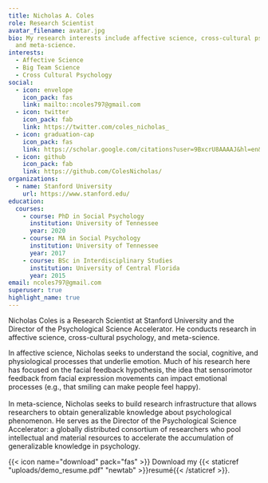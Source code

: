```yaml
---
title: Nicholas A. Coles
role: Research Scientist
avatar_filename: avatar.jpg
bio: My research interests include affective science, cross-cultural psychology,
  and meta-science.
interests:
  - Affective Science
  - Big Team Science
  - Cross Cultural Psychology
social:
  - icon: envelope
    icon_pack: fas
    link: mailto::ncoles797@gmail.com
  - icon: twitter
    icon_pack: fab
    link: https://twitter.com/coles_nicholas_
  - icon: graduation-cap
    icon_pack: fas
    link: https://scholar.google.com/citations?user=9BxcrU8AAAAJ&hl=en&oi=ao
  - icon: github
    icon_pack: fab
    link: https://github.com/ColesNicholas/
organizations:
  - name: Stanford University
    url: https://www.stanford.edu/
education:
  courses:
    - course: PhD in Social Psychology
      institution: University of Tennessee
      year: 2020
    - course: MA in Social Psychology
      institution: University of Tennessee
      year: 2017
    - course: BSc in Interdisciplinary Studies
      institution: University of Central Florida
      year: 2015
email: ncoles797@gmail.com
superuser: true
highlight_name: true
---
```

Nicholas Coles is a Research Scientist at Stanford University and the Director of the Psychological Science Accelerator. He conducts research in affective science, cross-cultural psychology, and meta-science.

In affective science, Nicholas seeks to understand the social, cognitive, and physiological processes that underlie emotion. Much of his research here has focused on the facial feedback hypothesis, the idea that sensorimotor feedback from facial expression movements can impact emotional processes (e.g., that smiling can make people feel happy).\
\
In meta-science, Nicholas seeks to build research infrastructure that allows researchers to obtain generalizable knowledge about psychological phenomenon. He serves as the Director of the Psychological Science Accelerator: a globally distributed consortium of researchers who pool intellectual and material resources to accelerate the accumulation of generalizable knowledge in psychology. 

{{< icon name="download" pack="fas" >}} Download my {{< staticref "uploads/demo_resume.pdf" "newtab" >}}resumé{{< /staticref >}}.